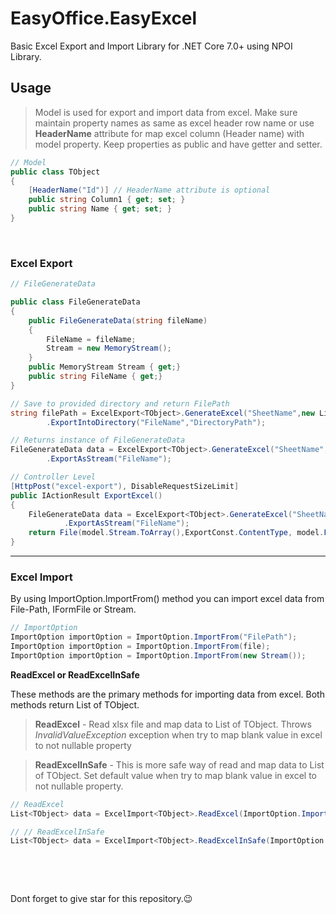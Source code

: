# EasyOffice.EasyExcel


Basic Excel Export and Import Library for .NET Core 7.0+ using NPOI Library.


## Usage

>Model is used for export and import data from excel. Make sure maintain property names as same as excel header row name or use **HeaderName** attribute for map excel column (Header name) with model property. Keep properties as public and have getter and setter.

```csharp
// Model
public class TObject
{
    [HeaderName("Id")] // HeaderName attribute is optional
    public string Column1 { get; set; }
    public string Name { get; set; }
}

```

&nbsp;

### Excel Export

```csharp
// FileGenerateData

public class FileGenerateData
{
    public FileGenerateData(string fileName)
    {
        FileName = fileName;
        Stream = new MemoryStream();
    }
    public MemoryStream Stream { get;}
    public string FileName { get;}
}
```

```csharp
// Save to provided directory and return FilePath
string filePath = ExcelExport<TObject>.GenerateExcel("SheetName",new List<TObject>())
        .ExportIntoDirectory("FileName","DirectoryPath");

// Returns instance of FileGenerateData
FileGenerateData data = ExcelExport<TObject>.GenerateExcel("SheetName",new List<TObject>())
        .ExportAsStream("FileName");
```

```csharp
// Controller Level
[HttpPost("excel-export"), DisableRequestSizeLimit]
public IActionResult ExportExcel()
{
    FileGenerateData data = ExcelExport<TObject>.GenerateExcel("SheetName",new List<TObject>())
            .ExportAsStream("FileName");
    return File(model.Stream.ToArray(),ExportConst.ContentType, model.FileName);
}

```

---
### Excel Import

By using ImportOption.ImportFrom() method you can import excel data from File-Path, IFormFile or Stream.

```csharp
// ImportOption
ImportOption importOption = ImportOption.ImportFrom("FilePath");
ImportOption importOption = ImportOption.ImportFrom(file);
ImportOption importOption = ImportOption.ImportFrom(new Stream());
```

**ReadExcel or ReadExcelInSafe**

These methods are the primary methods for importing data from excel. Both methods return List of TObject.

> **ReadExcel** - Read xlsx file and map data to List of TObject. Throws _InvalidValueException_ exception when try to map blank value in excel to not nullable property

> **ReadExcelInSafe** - This is more safe way of read and map data to List of TObject. Set default value when try to map blank value in excel to not nullable property.
```csharp
// ReadExcel
List<TObject> data = ExcelImport<TObject>.ReadExcel(ImportOption.ImportFrom(filePath), "SheetName");

// // ReadExcelInSafe
List<TObject> data = ExcelImport<TObject>.ReadExcelInSafe(ImportOption.ImportFrom(filePath), "SheetName");
```

&nbsp;

&nbsp;


Dont forget to give star for this repository.😉